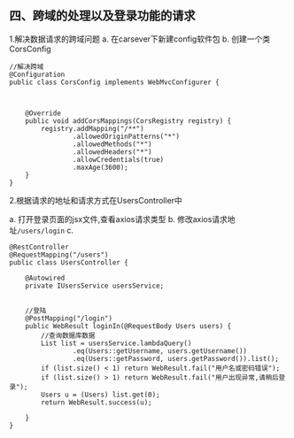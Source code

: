 ## 四、跨域的处理以及登录功能的请求


1.解决数据请求的跨域问题
a. 在carsever下新建config软件包
b. 创建一个类CorsConfig
```
//解决跨域
@Configuration
public class CorsConfig implements WebMvcConfigurer {



    @Override
    public void addCorsMappings(CorsRegistry registry) {
        registry.addMapping("/**")
                .allowedOriginPatterns("*")
                .allowedMethods("*")
                .allowedHeaders("*")
                .allowCredentials(true)
                .maxAge(3600);
    }
}
```


2.根据请求的地址和请求方式在UsersController中

a. 打开登录页面的jsx文件,查看axios请求类型
b. 修改axios请求地址`/users/login`
c. 

```
@RestController
@RequestMapping("/users")
public class UsersController {

    @Autowired
    private IUsersService usersService;


    //登陆
    @PostMapping("/login")
    public WebResult loginIn(@RequestBody Users users) {
        //查询数据库数据
        List list = usersService.lambdaQuery()
                .eq(Users::getUsername, users.getUsername())
                .eq(Users::getPassword, users.getPassword()).list();
        if (list.size() < 1) return WebResult.fail("用户名或密码错误");
        if (list.size() > 1) return WebResult.fail("用户出现异常,请稍后登录");
        Users u = (Users) list.get(0);
        return WebResult.success(u);

    }
}

```